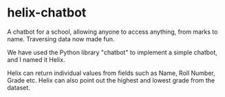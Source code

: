 # helix-chatbot
A chatbot for a school, allowing anyone to access anything, from marks to name. Traversing data now made fun.

We have used the Python library "chatbot" to implement a simple chatbot, and I named it Helix.


Helix can return individual values from fields such as Name, Roll Number, Grade etc.
Helix can also point out the highest and lowest grade from the dataset.
